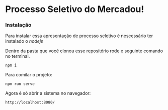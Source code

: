 # Processo Seletivo do Mercadou!
 
 ### Instalação
 
 Para instalar essa apresentação de processo seletivo é nescessário ter instalado o *nodejs*
 
 Dentro da pasta que você clonou esse repositório rode e seguinte comando no terminal.


 ```
npm i
 ```
 
 Para comilar o projeto:
 
 ```
 npm run serve
 ```
 
 Agora é só abrir a sistema no navegador:
 
 ```
 http://localhost:8080/
 ```
 
